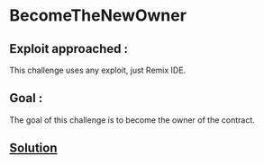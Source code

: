 # BecomeTheNewOwner

## Exploit approached :

This challenge uses any exploit, just Remix IDE.

## Goal :

The goal of this challenge is to become the owner of the contract.

## [Solution](../../attacks/easyChalls/BecomeTheNewOwnerSolution.md)
